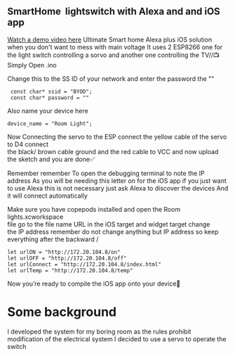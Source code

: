 ## SmartHome  lightswitch with Alexa and and iOS app

[Watch a demo video here](https://www.youtube.com/watch?v=D-yCt-Ropl0)
Ultimate Smart home Alexa plus iOS solution when you don't want to mess with main voltage 
It uses 2 ESP8266   one for the light switch controlling a sorvo and another one controlling the TV//📺 
Simply Open  .ino  

 Change this to the SS ID of your network and enter the password the ""
 
     const char* ssid = "BYOD";
     const char* password = ""
     
Also  name your device here 

    device_name = "Room Light";



Now Connecting  the servo  to the ESP  connect  the yellow cable  of the servo  to D4  connect  
the black/ brown cable  ground  and  the red cable  to VCC 
and now upload the sketch and you are done✅ 

Remember remember  To open the debugging terminal to note the IP address 
As you will be needing this letter on  for the  iOS app   if you  just want to use Alexa 
this is not necessary  just ask Alexa to discover the   devices
And it will connect automatically

 Make sure  you have copepods installed  and open  the Room lights.xcworkspace  
 file  go to  the file  name URL   in the iOS target  and widget target   change  
 the IP address  remember  do not change  anything  but IP address  so keep everything   after the backward /
 
    let urlON = "http://172.20.104.8/on"
    let urlOFF = "http://172.20.104.8/off"
    let urlConnect = "http://172.20.104.8/index.html"
    let urlTemp = "http://172.20.104.8/temp"
    


Now you’re ready  to compile  the iOS app  onto your device🚀

# Some background
 I developed the system for my boring room  as the  rules  prohibit   modification  of the electrical system  I decided  to use a servo  to operate  the switch

 
